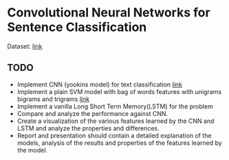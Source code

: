 # Convolutional Neural Networks for Sentence Classification

Dataset:  [link](https://nlp.stanford.edu/sentiment/index.html) 

## TODO
* Implement CNN (yookins model) for text classification  [link](http://arxiv.org/pdf/1408.5882v2.pdf) 
* Implement a plain SVM model with bag of words features with unigrams bigrams and trigrams [link](http://www.inesc-id.pt/pt/indicadores/Ficheiros/6678.pdf) 
* Implement a vanilla Long Short Term Memory(LSTM) for the problem
* Compare and analyze the performance against CNN. 
* Create a visualization of the various features learned by the CNN and LSTM and analyze the properties and differences. 
* Report and presentation should contain a detailed explanation of the models, analysis of the results and properties of the features learned by the model.